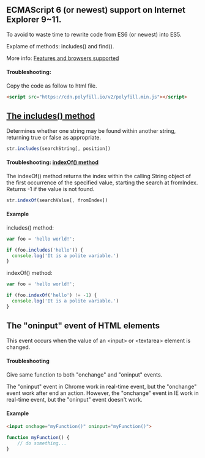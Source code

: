 ## ECMAScript 6 (or newest) support on Internet Explorer 9~11.

To avoid to waste time to rewrite code from ES6 (or newest) into ES5.

Explame of methods: includes() and find().

More info: [Features and browsers supported](https://polyfill.io/v2/docs/features/)

#### Troubleshooting:

Copy the code as follow to html file.

```html
<script src="https://cdn.polyfill.io/v2/polyfill.min.js"></script>
```



## [The includes() method](https://developer.mozilla.org/en-US/docs/Web/JavaScript/Reference/Global_Objects/String/includes)

Determines whether one string may be found within another string, returning true or false as appropriate.

```javascript
str.includes(searchString[, position])
```

#### Troubleshooting: [indexOf() method](https://developer.mozilla.org/en-US/docs/Web/JavaScript/Reference/Global_Objects/String/indexOf)

The indexOf() method returns the index within the calling String object of the first occurrence of the specified value, starting the search at fromIndex. Returns -1 if the value is not found.

```javascript
str.indexOf(searchValue[, fromIndex])
```

#### Example

includes() method:

```javascript
var foo = 'hello world!';

if (foo.includes('hello')) {
  console.log('It is a polite variable.')
}
```

indexOf() method:

```javascript
var foo = 'hello world!';

if (foo.indexOf('hello') != -1) {
  console.log('It is a polite variable.')
}
```



## The "oninput" event of HTML elements

This event occurs when the value of an \<input> or \<textarea> element is changed.

#### Troubleshooting

Give same function to both "onchange" and "oninput" events.

The "oninput" event in Chrome work in real-time event, but the "onchange" event work after end an action. However, the "onchange" event in IE work in real-time event, but the "oninput" event doesn't work.

#### Example

```html
<input onchage="myFunction()" oninput="myFunction()">
```

```javascript
function myFunction() {
    // do something...
}
```
